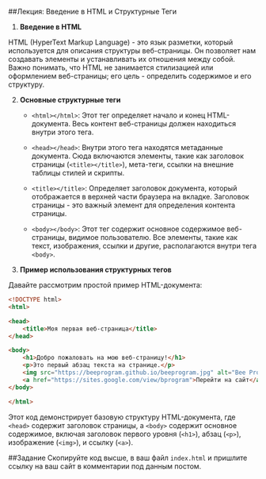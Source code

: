 ##Лекция: Введение в HTML и Структурные Теги

1. **Введение в HTML**

HTML (HyperText Markup Language) - это язык разметки, который используется для описания структуры веб-страницы. Он позволяет нам создавать элементы и устанавливать их отношения между собой. Важно понимать, что HTML не занимается стилизацией или оформлением веб-страницы; его цель - определить содержимое и его структуру.

2. **Основные структурные теги**

   - `<html></html>`: Этот тег определяет начало и конец HTML-документа. Весь контент веб-страницы должен находиться внутри этого тега.

   - `<head></head>`: Внутри этого тега находятся метаданные документа. Сюда включаются элементы, такие как заголовок страницы (`<title></title>`), мета-теги, ссылки на внешние таблицы стилей и скрипты.

   - `<title></title>`: Определяет заголовок документа, который отображается в верхней части браузера на вкладке. Заголовок страницы - это важный элемент для определения контента страницы.

   - `<body></body>`: Этот тег содержит основное содержимое веб-страницы, видимое пользователю. Все элементы, такие как текст, изображения, ссылки и другие, располагаются внутри тега `<body>`.

3. **Пример использования структурных тегов**

Давайте рассмотрим простой пример HTML-документа:

```html
<!DOCTYPE html>
<html>

<head>
    <title>Моя первая веб-страница</title>
</head>

<body>
    <h1>Добро пожаловать на мою веб-страницу!</h1>
    <p>Это первый абзац текста на странице.</p>
    <img src="https://beeprogram.github.io/beeprogram.jpg" alt="Bee Program logo">
    <a href="https://sites.google.com/view/bprogram">Перейти на сайт</a>
</body>

</html>
```

Этот код демонстрирует базовую структуру HTML-документа, где `<head>` содержит заголовок страницы, а `<body>` содержит основное содержимое, включая заголовок первого уровня (`<h1>`), абзац (`<p>`), изображение (`<img>`), и ссылку (`<a>`).


##Задание
Скопируйте код высше, в ваш файл `index.html` и пришлите ссылку на ваш сайт в комментарии под данным постом.
